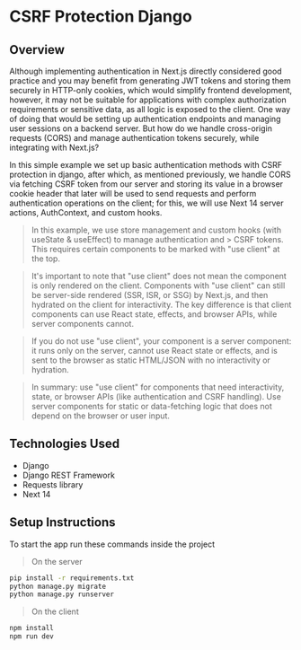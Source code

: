 # CSRF Protection Django

## Overview
Although implementing authentication in Next.js directly considered good practice and you may benefit from generating JWT tokens and storing them securely in HTTP-only cookies, which would simplify 
frontend development, however, it may not be suitable for applications with complex authorization requirements or sensitive data, as all logic is exposed to the client. One way of doing that would be
setting up authentication endpoints and managing user sessions on a backend server. But how do we handle cross-origin requests (CORS) and manage authentication tokens securely, while integrating with 
Next.js?

In this simple example we set up basic authentication methods with CSRF protection in django, after which, as mentioned previously, we handle CORS via fetching CSRF token from our server and storing its 
value in a browser cookie header that later will be used to send requests and perform authentication operations on the client; for this, we will use Next 14 server actions, AuthContext, and custom hooks.


> In this example, we use store management and custom hooks (with useState & useEffect) to manage authentication and > CSRF tokens. This requires certain components to be marked with "use client" at the top. 

> It's important to note that "use client" does not mean the component is only rendered on the client. Components with "use client" can still be server-side rendered (SSR, ISR, or SSG) by Next.js, and then hydrated on the client for interactivity. The key difference is that client components can use React state, effects, and browser APIs, while server components cannot.

> If you do not use "use client", your component is a server component: it runs only on the server, cannot use React state or effects, and is sent to the browser as static HTML/JSON with no interactivity or hydration.

> In summary: use "use client" for components that need interactivity, state, or browser APIs (like authentication and CSRF handling). Use server components for static or data-fetching logic that does not depend on the browser or user input.

## Technologies Used
- Django
- Django REST Framework
- Requests library
- Next 14

## Setup Instructions

To start the app run these commands inside the project

> On the server

```bash
pip install -r requirements.txt
python manage.py migrate
python manage.py runserver
```

> On the client

```bash
npm install
npm run dev
```
